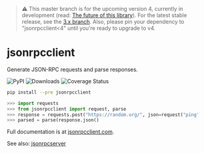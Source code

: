 > :warning: This master branch is for the upcoming version 4,
> currently in development (read: [The future of this
> library](https://github.com/explodinglabs/jsonrpcclient/discussions/171)).
> For the latest stable release, see the [3.x
> branch](https://github.com/explodinglabs/jsonrpcclient/tree/3.x). Also,
> please pin your dependency to "jsonrpcclient<4" until you're ready to upgrade
> to v4.

# jsonrpcclient

Generate JSON-RPC requests and parse responses.

![PyPI](https://img.shields.io/pypi/v/jsonrpcclient.svg)
![Downloads](https://pepy.tech/badge/jsonrpcclient/week)
![Coverage Status](https://coveralls.io/repos/github/explodinglabs/jsonrpcclient/badge.svg?branch=master)

```sh
pip install --pre jsonrpcclient
```

```python
>>> import requests
>>> from jsonrpcclient import request, parse
>>> response = requests.post("https://random.org/", json=request("ping"))
>>> parsed = parse(response.json()
```

Full documentation is at [jsonrpcclient.com](https://www.jsonrpcclient.com/en/latest/).

See also: [jsonrpcserver](https://github.com/explodinglabs/jsonrpcserver)
